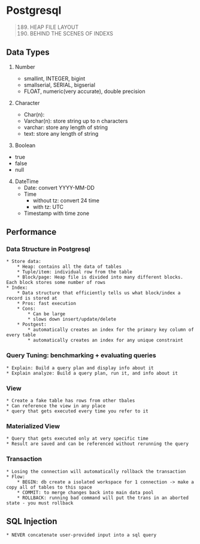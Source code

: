 # Postgresql

> 189. HEAP FILE LAYOUT
> 190. BEHIND THE SCENES OF INDEXS

## Data Types

1. Number

   - smallint, INTEGER, bigint
   - smallserial, SERIAL, bigserial
   - FLOAT, numeric(very accurate), double precision

2. Character

   - Char(n):

   * Varchar(n): store string up to n characters
   * varchar: store any length of string
   * text: store any length of string

3. Boolean

- true
- false
- null

4. DateTime
   - Date: convert YYYY-MM-DD
   - Time
     - without tz: convert 24 time
     - with tz: UTC
   * Timestamp with time zone

## Performance

### Data Structure in Postgresql

    * Store data:
        * Heap: contains all the data of tables
        * Tuple/item: individual row from the table
        * Block/page: Heap file is divided into many different blocks. Each block stores some number of rows
    * Index:
        * Data structure that efficiently tells us what block/index a record is stored at
        * Pros: fast execution
        * Cons:
            * Can be large
            * slows down insert/update/delete
        * Postgest:
            * automatically creates an index for the primary key column of every table
            * automatically creates an index for any unique constraint

### Query Tuning: benchmarking + evaluating queries

    * Explain: Build a query plan and display info about it
    * Explain analyze: Build a query plan, run it, and info about it

### View

    * Create a fake table has rows from other tbales
    * Can reference the view in any place
    * query that gets executed every time you refer to it

### Materialized View

    * Query that gets executed only at very specific time
    * Result are saved and can be referenced without rerunning the query

### Transaction

    * Losing the connection will automatically rollback the transaction
    * Flow:
        * BEGIN: db create a isolated workspace for 1 connection -> make a copy all of tables to this space
        * COMMIT: to merge changes back into main data pool
        * ROLLBACK: running bad command will put the trans in an aborted state - you must rollback

## SQL Injection

    * NEVER concatenate user-provided input into a sql query
